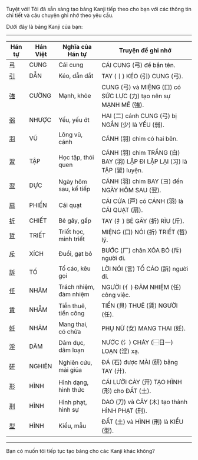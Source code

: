 Tuyệt vời\! Tôi đã sẵn sàng tạo bảng Kanji tiếp theo cho bạn với các thông tin chi tiết và câu chuyện ghi nhớ theo yêu cầu.

Dưới đây là bảng Kanji của bạn:

-----

| Hán tự | Hán Việt | Nghĩa của Hán tự | Truyện để ghi nhớ |
|---|---|---|---|
| [弓](https://mazii.net/vi-VN/search/kanji/javi/%E5%BC%93) | CUNG | Cái cung | CÁI CUNG (弓) để bắn tên. |
| [引](https://mazii.net/vi-VN/search/kanji/javi/%E5%BC%95) | DẪN | Kéo, dẫn dắt | TAY (丨) KÉO (引) CUNG (弓). |
| [強](https://mazii.net/vi-VN/search/kanji/javi/%E5%BC%B7) | CƯỜNG | Mạnh, khỏe | CUNG (弓) và MIỆNG (口) có SỨC LỰC (力) tạo nên sự MẠNH MẼ (強). |
| [弱](https://mazii.net/vi-VN/search/kanji/javi/%E5%BC%B1) | NHƯỢC | Yếu, yếu ớt | HAI (二) cánh CUNG (弓) bị NGẮN (少) là YẾU (弱). |
| [羽](https://mazii.net/vi-VN/search/kanji/javi/%E7%BE%BD) | VŨ | Lông vũ, cánh | CÁNH (羽) chim có hai bên. |
| [習](https://mazii.vn/vi-VN/search/kanji/javi/%E7%BF%92) | TẬP | Học tập, thói quen | CÁNH (羽) chim TRẮNG (白) BAY (羽) LẶP ĐI LẶP LẠI (习) là TẬP (習) luyện. |
| [翌](https://mazii.vn/vi-VN/search/kanji/javi/%E7%BF%8C) | DỰC | Ngày hôm sau, kế tiếp | CÁNH (羽) chim BAY (ヨ) đến NGÀY HÔM SAU (翌). |
| [扇](https://mazii.vn/vi-VN/search/kanji/javi/%E6%89%87) | PHIẾN | Cái quạt | CÁI CỬA (戸) có CÁNH (羽) là CÁI QUẠT (扇). |
| [折](https://mazii.vn/vi-VN/search/kanji/javi/%E6%8A%98) | CHIẾT | Bẻ gãy, gấp | TAY (扌) BẺ GÃY (折) RÌU (斤). |
| [哲](https://mazii.vn/vi-VN/search/kanji/javi/%E5%93%B2) | TRIẾT | Triết học, minh triết | MIỆNG (口) NÓI (折) TRIẾT (哲) lý. |
| [斥](https://mazii.vn/vi-VN/search/kanji/javi/%E6%96%A5) | XÍCH | Đuổi, gạt bỏ | BƯỚC (厂) chân XÓA BỎ (斥) người đi. |
| [訴](https://mazii.vn/vi-VN/search/kanji/javi/%E8%A8%B4) | TỐ | Tố cáo, kêu gọi | LỜI NÓI (言) TỐ CÁO (訴) người đi. |
| [任](https://mazii.vn/vi-VN/search/kanji/javi/%E4%BB%BB) | NHÂM | Trách nhiệm, đảm nhiệm | NGƯỜI (亻) ĐẢM NHIỆM (任) công việc. |
| [賃](https://mazii.vn/vi-VN/search/kanji/javi/%E8%B3%83) | NHẪM | Tiền thuê, tiền công | TIỀN (貝) THUÊ (賃) NGƯỜI (任). |
| [妊](https://mazii.vn/vi-VN/search/kanji/javi/%E5%A6%8A) | NHÂM | Mang thai, có chửa | PHỤ NỮ (女) MANG THAI (妊). |
| [淫](https://mazii.vn/vi-VN/search/kanji/javi/%E6%B7%AB) | DÂM | Dâm dục, dâm loạn | NƯỚC (氵) CHẢY (⿱日一) LOẠN (淫) xạ. |
| [研](https://mazii.vn/vi-VN/search/kanji/javi/%E7%A0%94) | NGHIÊN | Nghiên cứu, mài giũa | ĐÁ (石) được MÀI (研) bằng TAY (廾). |
| [形](https://mazii.vn/vi-VN/search/kanji/javi/%E5%BD%A2) | HÌNH | Hình dạng, hình thức | CÁI LƯỠI CÀY (开) TẠO HÌNH (形) cho ĐẤT (土). |
| [刑](https://mazii.vn/vi-VN/search/kanji/javi/%E5%88%91) | HÌNH | Hình phạt, hình sự | DAO (刀) và CÂY (木) tạo thành HÌNH PHẠT (刑). |
| [型](https://mazii.vn/vi-VN/search/kanji/javi/%E5%9E%8B) | HÌNH | Kiểu, mẫu | ĐẤT (土) và HÌNH (刑) là KIỂU (型). |

-----

Bạn có muốn tôi tiếp tục tạo bảng cho các Kanji khác không?